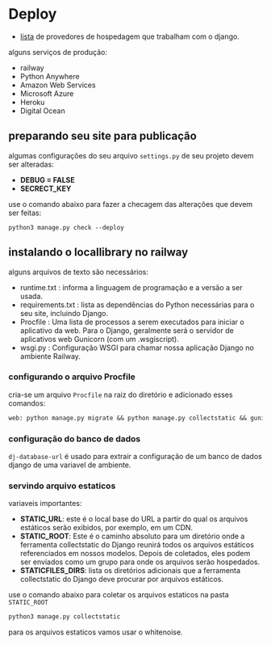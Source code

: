 # Deploy

- [lista](https://djangofriendly.com/index.html) de provedores de hospedagem que trabalham com o django.

alguns serviços de produção:
- railway
- Python Anywhere
- Amazon Web Services
- Microsoft Azure
- Heroku
- Digital Ocean

## preparando seu site para publicação 
algumas configurações do seu arquivo `settings.py` de seu projeto devem ser alteradas:

- **DEBUG = FALSE**
- **SECRECT_KEY**

use o comando abaixo para fazer a checagem das alterações que devem ser feitas:

```shell
python3 manage.py check --deploy
```

## instalando o locallibrary no railway

alguns arquivos de texto são necessários:

- runtime.txt : informa a linguagem de programação e a versão a ser usada.
- requirements.txt : lista as dependências do Python necessárias para o seu site, incluindo Django.
- Procfile : Uma lista de processos a serem executados para iniciar o aplicativo da web. Para o Django, geralmente será o servidor de aplicativos web Gunicorn (com um .wsgiscript).
- wsgi.py : Configuração WSGI para chamar nossa aplicação Django no ambiente Railway.

### configurando o arquivo Procfile

cria-se um arquivo `Procfile` na raiz do diretório e adicionado esses comandos:

```txt
web: python manage.py migrate && python manage.py collectstatic && gunicorn locallibrary.wsgi
```

### configuração do banco de dados

`dj-database-url` é usado para extrair a configuração de um banco de dados django de uma variavel de ambiente.

### servindo arquivo estaticos

variaveis importantes:

- **STATIC_URL**: este é o local base do URL a partir do qual os arquivos estáticos serão exibidos, por exemplo, em um CDN.
- **STATIC_ROOT**: Este é o caminho absoluto para um diretório onde a ferramenta collectstatic do Django reunirá todos os arquivos estáticos referenciados em nossos modelos. Depois de coletados, eles podem ser enviados como um grupo para onde os arquivos serão hospedados.
- **STATICFILES_DIRS**: lista os diretórios adicionais que a ferramenta collectstatic do Django deve procurar por arquivos estáticos.

use o comando abaixo para coletar os arquivos estaticos na pasta `STATIC_ROOT`

```bash
python3 manage.py collectstatic
```

para os arquivos estaticos vamos usar o whitenoise.
